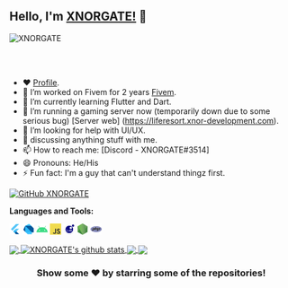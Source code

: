 ## Hello, I'm [XNORGATE!](https://github.com/XNORGATE) 👋

<p align="left"> <img src="https://komarev.com/ghpvc/?username=XNORGATE&label=Views&color=blue&style=plastic" alt="XNORGATE" /> </p>



<br/>
<br/>

- ❤ [Profile](https://xnor-development.com/).
- 🔭 I’m worked on Fivem for 2 years [Fivem](https://fivem.net/).
- 🌱 I’m currently learning Flutter and Dart.
- 👯 I’m running a gaming server now (temporarily down due to some serious bug) [Server web] (https://liferesort.xnor-development.com).
- 🤔 I’m looking for help with UI/UX.
- 💬 discussing anything stuff with me.
- 📫 How to reach me: [Discord - XNORGATE#3514]
- 😄 Pronouns: He/His
- ⚡ Fun fact: I'm a guy that can't understand thingz first.

[![GitHub XNORGATE](https://img.shields.io/github/followers/XNORGATE?label=follow&style=social)](https://github.com/XNORGATE)


**Languages and Tools:**  

<code><img height="20" src="https://raw.githubusercontent.com/github/explore/80688e429a7d4ef2fca1e82350fe8e3517d3494d/topics/flutter/flutter.png"></code>
<code><img height="20" src="https://raw.githubusercontent.com/github/explore/80688e429a7d4ef2fca1e82350fe8e3517d3494d/topics/dart/dart.png"></code>
<code><img height="20" src="https://raw.githubusercontent.com/github/explore/80688e429a7d4ef2fca1e82350fe8e3517d3494d/topics/android/android.png"></code>
<code><img height="20" src="https://raw.githubusercontent.com/github/explore/80688e429a7d4ef2fca1e82350fe8e3517d3494d/topics/javascript/javascript.png"></code>
<code><img height="20" src="https://raw.githubusercontent.com/github/explore/80688e429a7d4ef2fca1e82350fe8e3517d3494d/topics/lua/lua.png"></code>
<code><img height="20" src="https://raw.githubusercontent.com/github/explore/80688e429a7d4ef2fca1e82350fe8e3517d3494d/topics/nodejs/nodejs.png"></code>
<code><img height="20" src="https://raw.githubusercontent.com/github/explore/80688e429a7d4ef2fca1e82350fe8e3517d3494d/topics/php/php.png"></code>   

<a href="https://github.com/XNORGATE">
  <img align="center" src="https://github-readme-stats.vercel.app/api/top-langs/?username=XNORGATE&theme=light&hide_langs_below=1" />
</a>
<a href="https://github.com/XNORGATE">
 <img align="center" src="https://github-readme-stats.vercel.app/api?username=XNORGATE&show_icons=true&theme=light&line_height=27" alt="XNORGATE's github stats"/>
</a>
<a href="https://github.com/XNORGATE/showcar-standalone">
  <img align="center" src="https://github-readme-stats.vercel.app/api/pin/?username=XNORGATE&repo=showcar-standalone&theme=light" />

</a>
<a href="https://github.com/XNORGATE/ESP8266-TO-WEBSERVER">
 <img align="center" src="https://github-readme-stats.vercel.app/api/pin/?username=XNORGATE&repo=ESP8266-TO-WEBSERVER&theme=light" />
</a>

<div align="center">

### Show some ❤️ by starring some of the repositories!

</div>

